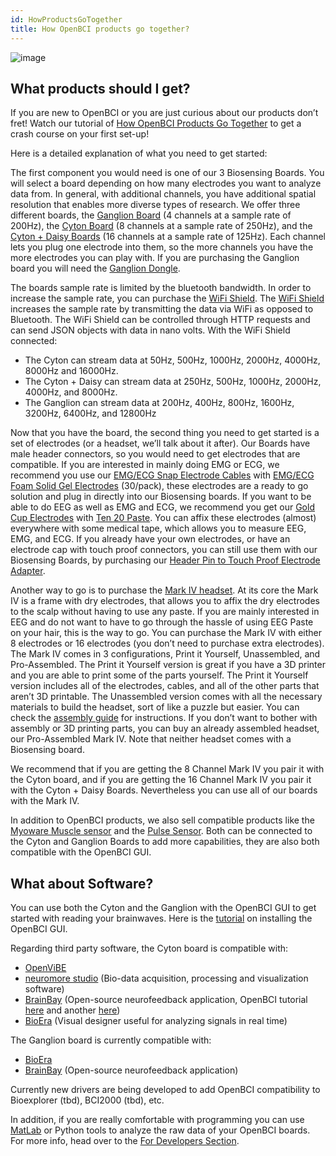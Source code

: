 ```yaml
---
id: HowProductsGoTogether
title: How OpenBCI products go together?
---
```

![image](assets/GettingStartedImages/How_products_go_together.png)

## What products should I get?

If you are new to OpenBCI or you are just curious about our products don’t fret! Watch our tutorial of [How OpenBCI Products Go Together](https://youtu.be/QIWswAOFp8w) to get a crash course on your first set-up!

Here is a detailed explanation of what you need to get started:

The first component you would need is one of our 3 Biosensing Boards. You will select a board depending on how many electrodes you want to analyze data from. In general, with additional channels, you have additional spatial resolution that enables more diverse types of research. We offer three different boards, the [Ganglion Board](https://shop.openbci.com/collections/frontpage/products/ganglion-board) (4 channels at a sample rate of 200Hz), the [Cyton Board](https://shop.openbci.com/collections/frontpage/products/cyton-biosensing-board-8-channel?variant=38958638542) (8 channels at a sample rate of 250Hz), and the [Cyton + Daisy Boards](https://shop.openbci.com/collections/frontpage/products/cyton-daisy-biosensing-boards-16-channel?variant=38959256526) (16 channels at a sample rate of 125Hz). Each channel lets you plug one electrode into them, so the more channels you have the more electrodes you can play with. If you are purchasing the Ganglion board you will need the [Ganglion Dongle](https://shop.openbci.com/collections/frontpage/products/ganglion-dongle?variant=15473352605768). 

The boards sample rate is limited by the bluetooth bandwidth. In order to increase the sample rate, you can purchase the [WiFi Shield](https://shop.openbci.com/collections/frontpage/products/wifi-shield?variant=44534009550). The [WiFi Shield](https://shop.openbci.com/collections/frontpage/products/wifi-shield?variant=44534009550) increases the sample rate by transmitting the data via WiFi as opposed to Bluetooth. The WiFi Shield can be controlled through HTTP requests and can send JSON objects with data in nano volts. With the WiFi Shield connected:

-   The Cyton can stream data at 50Hz, 500Hz, 1000Hz, 2000Hz, 4000Hz, 8000Hz and 16000Hz.
-   The Cyton + Daisy can stream data at 250Hz, 500Hz, 1000Hz, 2000Hz, 4000Hz, and 8000Hz.
-   The Ganglion can stream data at 200Hz, 400Hz, 800Hz, 1600Hz, 3200Hz, 6400Hz, and 12800Hz

Now that you have the board, the second thing you need to get started is a set of electrodes (or a headset, we’ll talk about it after). Our Boards have male header connectors, so you would need to get electrodes that are compatible. If you are interested in mainly doing EMG or ECG, we recommend you use our [EMG/ECG Snap Electrode Cables](https://shop.openbci.com/collections/frontpage/products/emg-ecg-snap-electrode-cables?variant=32372786958) with [EMG/ECG Foam Solid Gel Electrodes](https://shop.openbci.com/collections/frontpage/products/skintact-f301-pediatric-foam-solid-gel-electrodes-30-pack?variant=29467659395) (30/pack), these electrodes are a ready to go solution and plug in directly into our Biosensing boards. If you want to be able to do EEG as well as EMG and ECG, we recommend you get our [Gold Cup Electrodes](https://shop.openbci.com/collections/frontpage/products/openbci-gold-cup-electrodes?variant=9056028163) with [Ten 20 Paste](https://shop.openbci.com/collections/frontpage/products/ten20-conductive-paste-2oz-jars?variant=31373533198). You can affix these electrodes (almost) everywhere with some medical tape, which allows you to measure EEG, EMG, and ECG. If you already have your own electrodes, or have an electrode cap with touch proof connectors, you can still use them with our Biosensing Boards, by purchasing our [Header Pin to Touch Proof Electrode Adapter](https://shop.openbci.com/collections/frontpage/products/touch-proof-electrode-cable-adapter?variant=31007211715).

Another way to go is to purchase the [Mark IV headset](https://shop.openbci.com/collections/frontpage/products/ultracortex-mark-iv). At its core the Mark IV is a frame with dry electrodes, that allows you to affix the dry electrodes to the scalp without having to use any paste. If you are mainly interested in EEG and do not want to have to go through the hassle of using EEG Paste on your hair, this is the way to go. You can purchase the Mark IV with either 8 electrodes or 16 electrodes (you don’t need to purchase extra electrodes). The Mark IV comes in 3 configurations, Print it Yourself, Unassembled, and Pro-Assembled. The Print it Yourself version is great if you have a 3D printer and you are able to print some of the parts yourself. The Print it Yourself version includes all of the electrodes, cables, and all of the other parts that aren’t 3D printable. The Unassembled version comes with all the necessary materials to build the headset, sort of like a puzzle but easier. You can check the [assembly guide](04AddOns/01-Headwear/01-Ultracortex-Mark-IV.md) for instructions. If you don’t want to bother with assembly or 3D printing parts, you can buy an already assembled headset, our Pro-Assembled Mark IV. Note that neither headset comes with a Biosensing board.

We recommend that if you are getting the 8 Channel Mark IV you pair it with the Cyton board, and if you are getting the 16 Channel Mark IV you pair it with the Cyton + Daisy Boards. Nevertheless you can use all of our boards with the Mark IV.

In addition to OpenBCI products, we also sell compatible products like the [Myoware Muscle sensor](https://shop.openbci.com/collections/frontpage/products/myoware-muscle-sensor?variant=29472011267) and the [Pulse Sensor](https://shop.openbci.com/collections/frontpage/products/pulse-sensor?variant=22543672899). Both can be connected to the Cyton and Ganglion Boards to add more capabilities, they are also both compatible with the OpenBCI GUI.

## What about Software?

You can use both the Cyton and the Ganglion with the OpenBCI GUI to get started with reading your brainwaves. Here is the [tutorial](06Software/01-OpenBCISoftware/01-OpenBCI_GUI.md) on installing the OpenBCI GUI.

Regarding third party software, the Cyton board is compatible with:

-   [OpenViBE](http://openvibe.inria.fr/drivers-openbci/)
-   [neuromore studio](https://doc.neuromore.com/?cat=0&page=2) (Bio-data acquisition, processing and visualization software)
-   [BrainBay](http://www.shifz.org/brainbay/) (Open-source neurofeedback application, OpenBCI tutorial [here](https://sites.google.com/site/biofeedbackpages/brainbay-openbci) and another [here](http://www.autodidacts.io/use-openbci-with-brainbay-on-ubuntu-linux-and-wine/))
-   [BioEra](http://www.proatech.com/be/manual.html#_OpenBCI) (Visual designer useful for analyzing signals in real time)

The Ganglion board is currently compatible with:

-   [BioEra](http://www.proatech.com/be/manual.html#_Toc477624700)
-   [BrainBay](http://www.shifz.org/brainbay/) (Open-source neurofeedback application)

Currently new drivers are being developed to add OpenBCI compatibility to Bioexplorer (tbd), BCI2000 (tbd), etc.

In addition, if you are really comfortable with programming you can use [MatLab](06Software/02-CompatibleThirdPartySoftware/01-Matlab.md) or Python tools to analyze the raw data of your OpenBCI boards. For more info, head over to the [For Developers Section](11ForDevelopers/00-ForDevelopersLanding.md).
